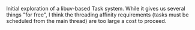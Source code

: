 Initial exploration of a libuv-based Task system. While it gives us several things "for free", I think the threading affinity requirements (tasks must be scheduled from the main thread) are too large a cost to proceed.
